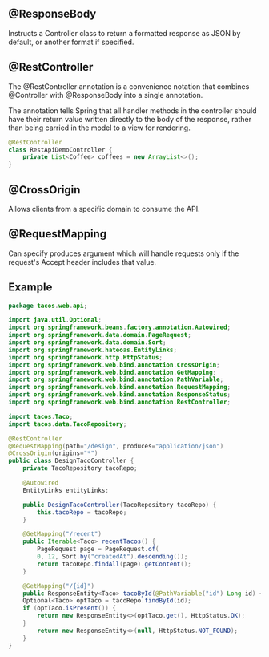 ## @ResponseBody

Instructs a Controller class to return a formatted response as JSON by default, or another format if specified.

## @RestController

The @RestController annotation is a convenience notation that combines @Controller with @ResponseBody into a single annotation.

The annotation tells Spring that all handler methods in the controller should have their return value written directly to the body of the response, rather than being carried in the model to a view for rendering.

```java
@RestController
class RestApiDemoController {
    private List<Coffee> coffees = new ArrayList<>();
}
```

## @CrossOrigin

Allows clients from a specific domain to consume the API.

## @RequestMapping

Can specify produces argument which will handle requests only if the request's Accept header includes that value.

## Example

```java
package tacos.web.api;

import java.util.Optional;
import org.springframework.beans.factory.annotation.Autowired;
import org.springframework.data.domain.PageRequest;
import org.springframework.data.domain.Sort;
import org.springframework.hateoas.EntityLinks;
import org.springframework.http.HttpStatus;
import org.springframework.web.bind.annotation.CrossOrigin;
import org.springframework.web.bind.annotation.GetMapping;
import org.springframework.web.bind.annotation.PathVariable;
import org.springframework.web.bind.annotation.RequestMapping;
import org.springframework.web.bind.annotation.ResponseStatus;
import org.springframework.web.bind.annotation.RestController;

import tacos.Taco;
import tacos.data.TacoRepository;

@RestController
@RequestMapping(path="/design", produces="application/json")
@CrossOrigin(origins="*")
public class DesignTacoController {
    private TacoRepository tacoRepo;

    @Autowired
    EntityLinks entityLinks;

    public DesignTacoController(TacoRepository tacoRepo) {
        this.tacoRepo = tacoRepo;
    }

    @GetMapping("/recent")
    public Iterable<Taco> recentTacos() {
        PageRequest page = PageRequest.of(
        0, 12, Sort.by("createdAt").descending());
        return tacoRepo.findAll(page).getContent();
    }

    @GetMapping("/{id}")
    public ResponseEntity<Taco> tacoById(@PathVariable("id") Long id) {
    Optional<Taco> optTaco = tacoRepo.findById(id);
    if (optTaco.isPresent()) {
        return new ResponseEntity<>(optTaco.get(), HttpStatus.OK);
    }
        return new ResponseEntity<>(null, HttpStatus.NOT_FOUND);
    }
}
```
